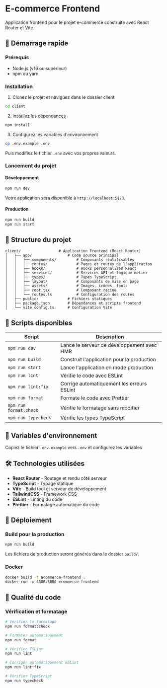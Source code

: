 # E-commerce Frontend

Application frontend pour le projet e-commerce construite avec React Router et Vite.

## 🚀 Démarrage rapide

### Prérequis
- Node.js (v16 ou supérieur)
- npm ou yarn

### Installation

1. Clonez le projet et naviguez dans le dossier client
```bash
cd client
```

2. Installez les dépendances
```bash
npm install
```

3. Configurez les variables d'environnement
```bash
cp .env.example .env
```
Puis modifiez le fichier `.env` avec vos propres valeurs.

### Lancement du projet

#### Développement
```bash
npm run dev
```
Votre application sera disponible à `http://localhost:5173`.

#### Production
```bash
npm run build
npm run start
```

## 📁 Structure du projet

```
client/                 # Application Frontend (React Router)
│   ├── app/                # Code source principal
│   │   ├── components/         # Composants réutilisables
│   │   ├── routes/             # Pages et routes de l'application
│   │   ├── hooks/              # Hooks personnalisés React
│   │   ├── services/           # Services API et logique métier
│   │   ├── types/              # Types TypeScript
│   │   ├── layout/             # Composants de mise en page
│   │   ├── assets/             # Images, icônes, fonts
│   │   ├── root.tsx            # Composant racine
│   │   └── routes.ts           # Configuration des routes
│   ├── public/             # Fichiers statiques
│   ├── package.json        # Dépendances et scripts frontend
│   └── vite.config.ts      # Configuration Vite
```

## 📜 Scripts disponibles

| Script | Description |
|--------|-------------|
| `npm run dev` | Lance le serveur de développement avec HMR |
| `npm run build` | Construit l'application pour la production |
| `npm run start` | Lance l'application en mode production |
| `npm run lint` | Vérifie le code avec ESLint |
| `npm run lint:fix` | Corrige automatiquement les erreurs ESLint |
| `npm run format` | Formate le code avec Prettier |
| `npm run format:check` | Vérifie le formatage sans modifier |
| `npm run typecheck` | Vérifie les types TypeScript |

## 🔧 Variables d'environnement

Copiez le fichier `.env.example` vers `.env` et configurez les variables

## 🛠️ Technologies utilisées

- **React Router** - Routage et rendu côté serveur
- **TypeScript** - Typage statique
- **Vite** - Build tool et serveur de développement
- **TailwindCSS** - Framework CSS
- **ESLint** - Linting du code
- **Prettier** - Formatage automatique du code

## 🚀 Déploiement

### Build pour la production
```bash
npm run build
```

Les fichiers de production seront générés dans le dossier `build/`.

### Docker
```bash
docker build -t ecommerce-frontend .
docker run -p 3000:3000 ecommerce-frontend
```

## 🧹 Qualité du code

### Vérification et formatage
```bash
# Vérifier le formatage
npm run format:check

# Formater automatiquement
npm run format

# Vérifier ESLint
npm run lint

# Corriger automatiquement ESLint
npm run lint:fix

# Vérifier TypeScript
npm run typecheck
```
